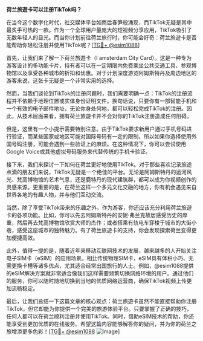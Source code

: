 **荷兰旅遊卡可以注册TikTok吗？**

在当今这个数字化时代，社交媒体平台如雨后春笋般涌现，而TikTok无疑是其中最炙手可热的一款。作为一个全球用户量庞大的短视频分享应用，TikTok吸引了无数年轻人的目光。而当你计划前往荷兰旅行时，你可能会好奇：荷兰旅遊卡是否能帮助你轻松注册并使用TikTok呢？[[TG💪+ @esim1088](https://t.me/s/esim1088)]

首先，让我们来了解一下荷兰旅遊卡（I amsterdam City Card）。这是一种专为游客设计的多功能卡片，持有者可以在一定期限内免费乘坐公共交通工具、参观博物馆以及享受各种城市的折扣和优惠。对于计划深度游览阿姆斯特丹及周边地区的游客来说，这张卡无疑是一个非常实用的选择。

然而，当我们谈论到TikTok的注册问题时，我们需要明确一点：TikTok的注册流程并不依赖于地理位置或实体身份证明文件。换句话说，只要你有一部智能手机和一个有效的电子邮件地址，无论你身处何地，都可以轻松完成TikTok的注册。因此，从技术层面来看，拥有荷兰旅遊卡并不会对你的TikTok注册造成任何阻碍。

但是，这里有一个小提示需要特别注意。由于TikTok要求新用户通过手机号码进行验证，而某些国家或地区可能对国际号码有一定的限制，所以如果你选择使用外国号码注册，可能会遇到一些验证上的麻烦。在这种情况下，你可以尝试使用Google Voice或其他虚拟号码服务来代替传统的手机卡验证。

接下来，我们来探讨一下如何在荷兰更好地使用TikTok。对于那些喜欢记录旅途点滴的朋友们来说，TikTok无疑是一个绝佳的平台。无论是阿姆斯特丹的运河风光、梵高博物馆的艺术气息，还是鹿特丹的现代建筑群，都可以成为你视频创作的灵感来源。更重要的是，在荷兰这样一个多元文化交融的地方，你有机会遇见来自世界各地的有趣人物，并与他们互动交流。

当然，除了享受TikTok带来的乐趣之外，作为游客，你还应该充分利用荷兰旅遊卡的各项功能。比如，你可以先去阿姆斯特丹的安妮·弗兰克故居感受历史的厚重，然后再去梵高博物馆欣赏大师的杰作；或者搭乘有轨电车穿梭于城市的大街小巷，感受这座城市的独特魅力。有了荷兰旅遊卡的支持，你会发现探索荷兰变得更加便捷高效。

此外，值得一提的是，随着近年来移动互联网技术的发展，越来越多的人开始关注电子SIM卡（eSIM）的应用场景。相比传统物理SIM卡，eSIM具有体积小巧、无需更换卡槽等诸多优点，尤其适合经常出国旅行的人士。例如，@esim1088提供的eSIM解决方案就非常适合像我们这样需要频繁切换网络环境的用户。通过他们的服务，你可以随时随地切换到当地的优质网络运营商，确保TikTok视频上传更加流畅稳定。

最后，让我们总结一下这篇文章的核心观点：荷兰旅遊卡虽然不能直接帮助你注册TikTok，但它却能为你提供一个完美的旅游体验平台。只要掌握了正确的技巧，任何人都可以在荷兰顺利注册并使用TikTok。同时，借助eSIM技术的帮助，你还能享受到更加优质的在线服务。希望这篇内容能够解答你的疑问，并为你的荷兰之旅增添更多色彩！[[TG💪+ @esim1088](https://t.me/s/esim1088) ![Image](https://i.postimg.cc/4NQfJmqS/Snipaste-2025-05-13-00-14-12.png)]